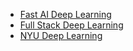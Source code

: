 - [Fast AI Deep Learning](https://www.fast.ai/)
- [Full Stack Deep Learning](https://fullstackdeeplearning.com/)
- [NYU Deep Learning](https://atcold.github.io/pytorch-Deep-Learning/)
